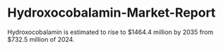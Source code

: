 # Hydroxocobalamin-Market-Report
Hydroxocobalamin is estimated to rise to $1464.4 million by 2035 from $732.5 million of 2024.
